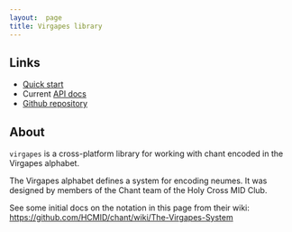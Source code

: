 ```yaml
---
layout:  page
title: Virgapes library
---
```



## Links


-   [Quick start](quick)
-   Current [API docs](api/edu/holycross/shot/virgapes/index.html)
-   [Github repository](https://github.com/neelsmith/virgapes)


## About

`virgapes` is a cross-platform library for working with chant encoded in the Virgapes alphabet.

The Virgapes alphabet defines a system for encoding neumes. It was designed by members of the Chant team of the Holy Cross MID Club.

See some initial docs on the notation in this page from their wiki:  <https://github.com/HCMID/chant/wiki/The-Virgapes-System>
